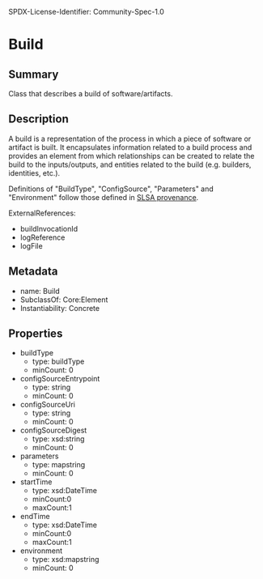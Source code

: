 SPDX-License-Identifier: Community-Spec-1.0

# Build

## Summary

Class that describes a build of software/artifacts.

## Description

A build is a representation of the process in which a piece of software or
artifact is built. It encapsulates information related to a build process and
provides an element from which relationships can be created to relate the build
to the inputs/outputs, and entities related to the build (e.g. builders,
identities, etc.).

Definitions of "BuildType", "ConfigSource", "Parameters" and "Environment" follow
those defined in [SLSA provenance](https://slsa.dev/provenance/v0.2).

ExternalReferences:
- buildInvocationId
- logReference
- logFile

<!-- 

At the moment, logs wil be refered to via logReference and logFile via external references,
and if/when external references become referencable SPDX elements, we can create the relationship
"LOG_TO" to link them together.

-->

<!--
The build will include relationships such as:

<Build> BUILT_BY <SPDX_Element> 
<Build> BUILD_INITIATED_BY <Subject/Actor>
<Package> BUILD_INPUT_OF <Build>
<Package> BUILD_OUTPUT_OF <Build>

For BUILT_BY:
At the moment it can point to an artifact to signify a builder, but can point
to a "Provider/Service" element in the future which can encapsulate more
details of the builder if needed.

-->

## Metadata

- name: Build
- SubclassOf: Core:Element
- Instantiability: Concrete

## Properties

- buildType
  - type: buildType
  - minCount: 0
- configSourceEntrypoint
  - type: string
  - minCount: 0
- configSourceUri
  - type: string
  - minCount: 0
- configSourceDigest
  - type: xsd:string
  - minCount: 0
- parameters
  - type: map<string>string
  - minCount: 0
- startTime
  - type: xsd:DateTime
  - minCount:0
  - maxCount:1
- endTime
  - type: xsd:DateTime
  - minCount:0
  - maxCount:1
- environment
  - type: xsd:map<string>string
  - minCount: 0
